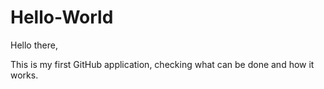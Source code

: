 # Hello-World

Hello there,

This is my first GitHub application, 
checking what can be done and how it works.
